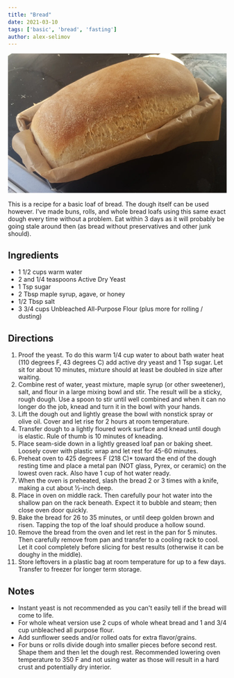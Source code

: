 ```yaml
---
title: "Bread"
date: 2021-03-10
tags: ['basic', 'bread', 'fasting']
author: alex-selimov
---
```


![Finished bread in its baking mold](/recipes/pix/bread.webp)

This is a recipe for a basic loaf of bread. The dough itself can be used however. I've made buns, rolls, and whole bread loafs using this same exact dough every time without a problem. Eat within 3 days as it will probably be going stale around then (as bread without preservatives and other junk should).

## Ingredients

* 1 1/2 cups warm water
* 2 and 1/4 teaspoons Active Dry Yeast
* 1 Tsp sugar
* 2 Tbsp  maple syrup, agave, or honey
* 1/2 Tbsp salt
* 3 3/4 cups Unbleached All-Purpose Flour (plus more for rolling / dusting)

## Directions

1. Proof the yeast. To do this warm 1/4 cup water to about bath water heat (110 degrees F, 43 degrees C) add active dry yeast and 1 Tsp sugar. Let sit for about 10 minutes, mixture should at least be doubled in size after waiting.
1. Combine rest of water, yeast mixture, maple syrup (or other sweetener), salt, and flour in a large mixing bowl and stir. The result will be a sticky, rough dough. Use a spoon to stir until well combined and when it can no longer do the job, knead and turn it in the bowl with your hands.
2. Lift the dough out and lightly grease the bowl with nonstick spray or olive oil. Cover and let rise for 2 hours at room temperature.
3. Transfer dough to a lightly floured work surface and knead until dough is elastic. Rule of thumb is 10 minutes of kneading.
4. Place seam-side down in a lightly greased loaf pan or baking sheet. Loosely cover with plastic wrap and let rest for 45-60 minutes.
5. Preheat oven to 425 degrees F (218 C)* toward the end of the dough resting time and place a metal pan (NOT glass, Pyrex, or ceramic) on the lowest oven rack. Also have 1 cup of hot water ready.
6. When the oven is preheated, slash the bread 2 or 3 times with a knife, making a cut about ½-inch deep.
7. Place in oven on middle rack. Then carefully pour hot water into the shallow pan on the rack beneath. Expect it to bubble and steam; then close oven door quickly.
8. Bake the bread for 26 to 35 minutes, or until deep golden brown and risen. Tapping the top of the loaf should produce a hollow sound.
9. Remove the bread from the oven and let rest in the pan for 5 minutes. Then carefully remove from pan and transfer to a cooling rack to cool. Let it cool completely before slicing for best results (otherwise it can be doughy in the middle).
10. Store leftovers in a plastic bag at room temperature for up to a few days. Transfer to freezer for longer term storage.

## Notes

* Instant yeast is not recommended as you can't easily tell if the bread will come to life.
* For whole wheat version use 2 cups of whole wheat bread and 1 and 3/4 cup unbleached all purpose flour.
* Add sunflower seeds and/or rolled oats for extra flavor/grains.
* For buns or rolls divide dough into smaller pieces before second rest. Shape them and then let the dough rest. Recommended lowering oven temperature to 350 F and not using water as those will result in a hard crust and potentially dry interior.
